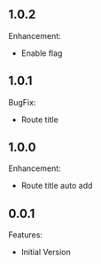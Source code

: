 ## 1.0.2

Enhancement:

  - Enable flag

## 1.0.1

BugFix:

  - Route title

## 1.0.0

Enhancement:

  - Route title auto add

## 0.0.1

Features:

  - Initial Version
